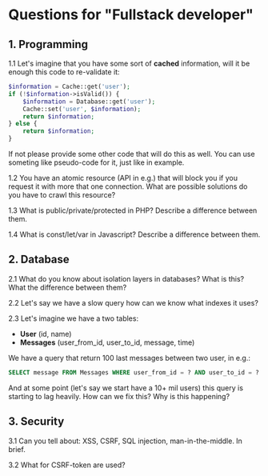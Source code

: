 # Questions for "Fullstack developer"

## 1. Programming
1.1 Let's imagine that you have some sort of **cached** information, will it be enough this code to re-validate it:

```php
$information = Cache::get('user');
if (!$information->isValid()) {
    $information = Database::get('user');
    Cache::set('user', $information);
    return $information;
} else {
    return $information;
}
```

If not please provide some other code that will do this as well. You can use someting like pseudo-code for it, just like in example.

1.2 You have an atomic resource (API in e.g.) that will block you if you request it with more that one connection. What are possible solutions do you have to crawl this resource?

1.3 What is public/private/protected in PHP? Describe a difference between them.

1.4 What is const/let/var in Javascript? Describe a difference between them.

## 2. Database
2.1 What do you know about isolation layers in databases? What is this? What the difference between them?

2.2 Let's say we have a slow query how can we know what indexes it uses?

2.3 Let's imagine we have a two tables:
+ **User** (id, name)
+ **Messages** (user_from_id, user_to_id, message, time)

We have a query that return 100 last messages between two user, in e.g.:
```sql
SELECT message FROM Messages WHERE user_from_id = ? AND user_to_id = ? ORDER BY LIMIT 0, 100
```

And at some point (let's say we start have a 10+ mil users) this query is starting to lag heavily. How can we fix this? Why is this happening?

## 3. Security 
3.1 Can you tell about: XSS, CSRF, SQL injection, man-in-the-middle. In brief.

3.2 What for CSRF-token are used?